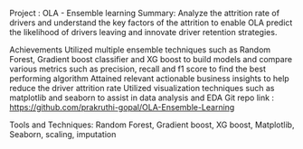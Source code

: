 Project : OLA - Ensemble learning
Summary: Analyze the attrition rate of drivers and understand the key factors of the attrition to enable OLA predict the likelihood of drivers leaving and innovate driver retention strategies.

Achievements
Utilized multiple ensemble techniques such as Random Forest, Gradient boost classifier and XG boost to build models and compare various metrics such as precision, recall and f1 score to find the best performing algorithm
Attained relevant actionable business insights to help reduce the driver attrition rate
Utilized visualization techniques such as matplotlib and seaborn to assist in data analysis and EDA
Git repo link : https://github.com/prakruthi-gopal/OLA-Ensemble-Learning

Tools and Techniques: Random Forest, Gradient boost, XG boost, Matplotlib, Seaborn, scaling, imputation

